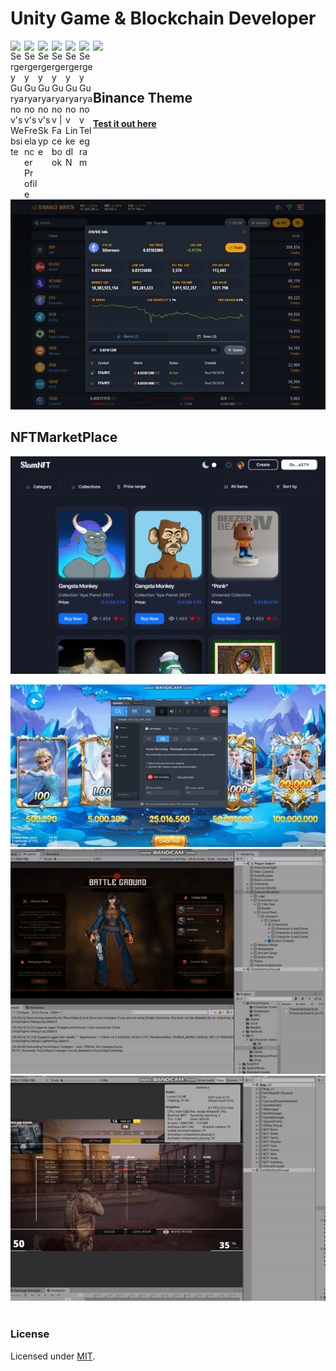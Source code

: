 [mit]: http://www.opensource.org/licenses/mit-license.php
[repo]: https://github.com/ghostcommander0102/ghostcommander0102/
[demo]: https://binance-theme.herokuapp.com//
[vue]: https://github.com/vuejs/vue
[node]: https://nodejs.org/

# Unity Game & Blockchain Developer
<a href="https://guryanovvsg.wixsite.com/my-site-1">
  <img align="left" alt="Sergey Guryanov's Website" width="22px" src="https://avatars.githubusercontent.com/u/87842727?s=40&v=4" />
</a>
<a href="https://www.freelancer.com/u/guryanovssg">
  <img align="left" alt="Sergey Guryanov's Freelancer Profile" width="22px" src="https://seeklogo.com/images/F/freelancer-com-logo-2B5CE1A961-seeklogo.com.png" />
</a>
<a href="https://join.skype.com/invite/zO57Q0wH0oPd">
  <img align="left" alt="Sergey Guryanov's Skype" width="22px" src="https://upload.wikimedia.org/wikipedia/commons/6/60/Skype_logo_%282019%E2%80%93present%29.svg" />
</a>
<a href="https://facebook.com/mrguryanov">
  <img align="left" alt="Sergey Guryanov | Facebook" width="22px" src="https://raw.githubusercontent.com/peterthehan/peterthehan/master/assets/facebook.svg" />
</a>
<a href="https://www.linkedin.com/kz/mrguryanov">
  <img align="left" alt="Sergey Guryanov LinkedIN" width="22px" src="https://raw.githubusercontent.com/peterthehan/peterthehan/master/assets/linkedin.svg" />
</a>
<a href="https://t.me/ghostcommander0102">
  <img align="left" alt="Sergey Guryanov Telegram" width="22px" src="https://upload.wikimedia.org/wikipedia/commons/8/82/Telegram_logo.svg" />
</a>

![](https://visitor-badge.glitch.me/badge?page_id=ghostcommander0102.ghostcommander0102)

<p align="center"><img src="https://github-readme-stats.vercel.app/api?username=ghostcommander0102&show_icons=true&theme=radical" alt="" /></p>

## Binance Theme
#### [Test it out here][demo]

<p align="center"><img src="https://github.com/ghostcommander0102/ghostcommander0102/blob/main/thumb.jpg" alt="" /></p>

## NFTMarketPlace
<p align="center"><img src="https://github.com/ghostcommander0102/ghostcommander0102/blob/main/NFTWebsite.png" alt="" /></p>

<img src="https://github.com/ghostcommander0102/ghostcommander0102/blob/main/ezgif.com-gif-maker (1).gif" alt="" />
<img src="https://github.com/ghostcommander0102/ghostcommander0102/blob/main/ezgif.com-gif-maker (2).gif" alt="" />
<img src="https://github.com/ghostcommander0102/ghostcommander0102/blob/main/ezgif.com-gif-maker (3).gif" alt="" />
<img src="https://github.com/ghostcommander0102/ghostcommander0102/blob/main/ezgif.com-gif-maker.gif" alt="" />

### License

Licensed under [MIT][mit].

